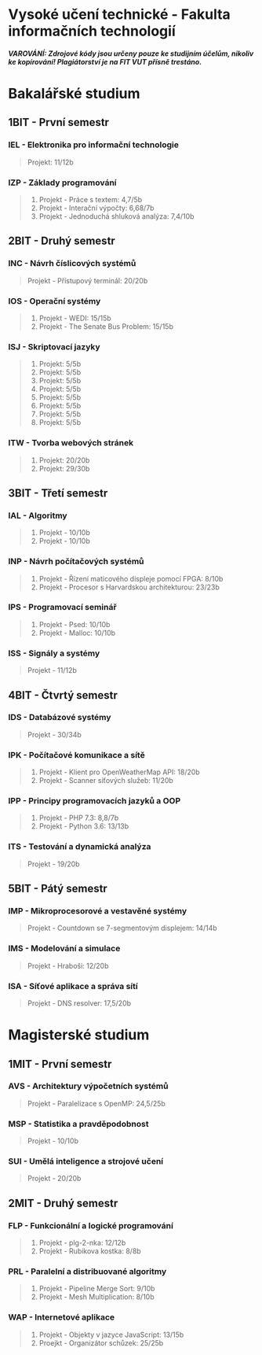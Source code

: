 # Vysoké učení technické - Fakulta informačních technologií

##### VAROVÁNÍ: Zdrojové kódy jsou určeny pouze ke studijním účelům, nikoliv ke kopírování! Plagiátorství je na FIT VUT přísně trestáno.

# Bakalářské studium

## 1BIT - První semestr
### IEL - Elektronika pro informační technologie
>Projekt: 11/12b  

### IZP - Základy programování
>1. Projekt - Práce s textem: 4,7/5b  
>2. Projekt - Interační výpočty: 6,68/7b  
>3. Projekt - Jednoduchá shluková analýza: 7,4/10b  

## 2BIT - Druhý semestr

### INC - Návrh číslicových systémů
>Projekt - Přístupový terminál: 20/20b
### IOS - Operační systémy
>1. Projekt - WEDI: 15/15b  
>2. Projekt - The Senate Bus Problem: 15/15b
### ISJ - Skriptovací jazyky
>1. Projekt: 5/5b  
>2. Projekt: 5/5b  
>3. Projekt: 5/5b  
>4. Projekt: 5/5b  
>5. Projekt: 5/5b  
>6. Projekt: 5/5b  
>7. Projekt: 5/5b  
>8. Projekt: 5/5b  
### ITW - Tvorba webových stránek
>1. Projekt: 20/20b  
>2. Projekt: 29/30b  

## 3BIT - Třetí semestr
### IAL - Algoritmy
>1. Projekt - 10/10b  
>2. Projekt - 10/10b  
### INP - Návrh počítačových systémů
>1. Projekt - Řízení maticového displeje pomocí FPGA: 8/10b  
>2. Projekt - Procesor s Harvardskou architekturou: 23/23b  
### IPS - Programovací seminář
>1. Projekt - Psed: 10/10b  
>2. Projekt - Malloc: 10/10b  
### ISS - Signály a systémy
>Projekt - 11/12b  

## 4BIT - Čtvrtý semestr
### IDS - Databázové systémy
>Projekt - 30/34b  
### IPK - Počítačové komunikace a sítě
>1. Projekt - Klient pro OpenWeatherMap API: 18/20b  
>2. Projekt - Scanner síťových služeb: 11/20b  
### IPP - Principy programovacích jazyků a OOP
>1. Projekt - PHP 7.3: 8,8/7b  
>2. Projekt - Python 3.6: 13/13b  
### ITS - Testování a dynamická analýza
>Projekt - 19/20b  

## 5BIT - Pátý semestr
### IMP - Mikroprocesorové a vestavěné systémy
>Projekt - Countdown se 7-segmentovým displejem: 14/14b  
### IMS - Modelování a simulace
>Projekt - Hraboši: 12/20b  
### ISA - Síťové aplikace a správa sítí
>Projekt - DNS resolver: 17,5/20b  

# Magisterské studium

## 1MIT - První semestr
### AVS - Architektury výpočetních systémů
>Projekt - Paralelizace s OpenMP: 24,5/25b  
### MSP - Statistika a pravděpodobnost
>Projekt - 10/10b  
### SUI - Umělá inteligence a strojové učení
>Projekt - 20/20b  

## 2MIT - Druhý semestr
### FLP - Funkcionální a logické programování
>1. Projekt - plg-2-nka: 12/12b  
>2. Projekt - Rubikova kostka: 8/8b  
### PRL - Paralelní a distribuované algoritmy
>1. Projekt - Pipeline Merge Sort: 9/10b  
>2. Projekt - Mesh Multiplication: 8/10b  
### WAP - Internetové aplikace
>1. Projekt - Objekty v jazyce JavaScript: 13/15b  
>2. Proejkt - Organizátor schůzek: 25/25b  
